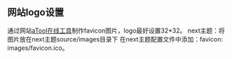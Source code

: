 ## 网站logo设置

通过网站[aTool在线工具](http://www.atool.org/ico.php)制作favicon图片，logo最好设置32*32。
next主题：将图片放在next主题source/images目录下
在next主题配置文件中添加：favicon: images/favicon.ico。
